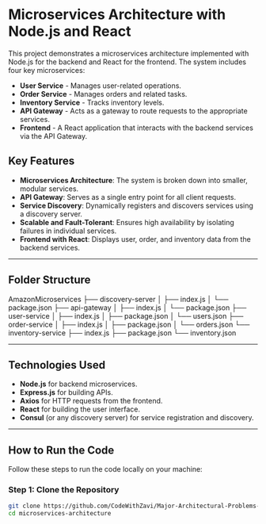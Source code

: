 # Microservices Architecture with Node.js and React

This project demonstrates a microservices architecture implemented with Node.js for the backend and React for the frontend. The system includes four key microservices:

- **User Service** - Manages user-related operations.
- **Order Service** - Manages orders and related tasks.
- **Inventory Service** - Tracks inventory levels.
- **API Gateway** - Acts as a gateway to route requests to the appropriate services.
- **Frontend** - A React application that interacts with the backend services via the API Gateway.

## Key Features

- **Microservices Architecture**: The system is broken down into smaller, modular services.
- **API Gateway**: Serves as a single entry point for all client requests.
- **Service Discovery**: Dynamically registers and discovers services using a discovery server.
- **Scalable and Fault-Tolerant**: Ensures high availability by isolating failures in individual services.
- **Frontend with React**: Displays user, order, and inventory data from the backend services.

---

## Folder Structure
AmazonMicroservices
├── discovery-server
│   ├── index.js
│   └── package.json
├── api-gateway
│   ├── index.js
│   └── package.json
├── user-service
│   ├── index.js
│   ├── package.json
│   └── users.json
├── order-service
│   ├── index.js
│   ├── package.json
│   └── orders.json
└── inventory-service
    ├── index.js
    ├── package.json
    └── inventory.json

---

## Technologies Used

- **Node.js** for backend microservices.
- **Express.js** for building APIs.
- **Axios** for HTTP requests from the frontend.
- **React** for building the user interface.
- **Consul** (or any discovery server) for service registration and discovery.

---

## How to Run the Code

Follow these steps to run the code locally on your machine:

### Step 1: Clone the Repository

```bash
git clone https://github.com/CodeWithZavi/Major-Architectural-Problems-And-Solution.git
cd microservices-architecture 
